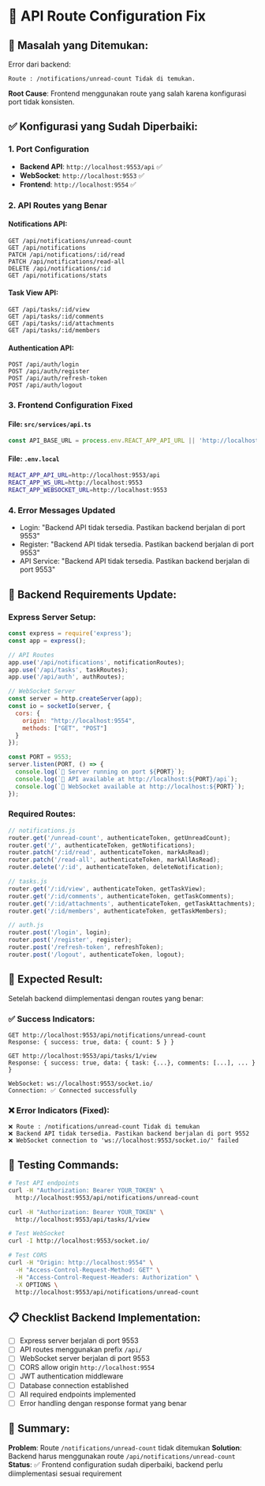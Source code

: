 # 🔧 API Route Configuration Fix

## 🚨 **Masalah yang Ditemukan:**

Error dari backend:
```
Route : /notifications/unread-count Tidak di temukan.
```

**Root Cause**: Frontend menggunakan route yang salah karena konfigurasi port tidak konsisten.

## ✅ **Konfigurasi yang Sudah Diperbaiki:**

### **1. Port Configuration**
- **Backend API**: `http://localhost:9553/api` ✅
- **WebSocket**: `http://localhost:9553` ✅
- **Frontend**: `http://localhost:9554` ✅

### **2. API Routes yang Benar**

#### **Notifications API:**
```
GET /api/notifications/unread-count
GET /api/notifications
PATCH /api/notifications/:id/read
PATCH /api/notifications/read-all
DELETE /api/notifications/:id
GET /api/notifications/stats
```

#### **Task View API:**
```
GET /api/tasks/:id/view
GET /api/tasks/:id/comments
GET /api/tasks/:id/attachments
GET /api/tasks/:id/members
```

#### **Authentication API:**
```
POST /api/auth/login
POST /api/auth/register
POST /api/auth/refresh-token
POST /api/auth/logout
```

### **3. Frontend Configuration Fixed**

#### **File: `src/services/api.ts`**
```javascript
const API_BASE_URL = process.env.REACT_APP_API_URL || 'http://localhost:9553/api';
```

#### **File: `.env.local`**
```bash
REACT_APP_API_URL=http://localhost:9553/api
REACT_APP_WS_URL=http://localhost:9553
REACT_APP_WEBSOCKET_URL=http://localhost:9553
```

### **4. Error Messages Updated**
- Login: "Backend API tidak tersedia. Pastikan backend berjalan di port 9553"
- Register: "Backend API tidak tersedia. Pastikan backend berjalan di port 9553"
- API Service: "Backend API tidak tersedia. Pastikan backend berjalan di port 9553"

## 🔧 **Backend Requirements Update:**

### **Express Server Setup:**
```javascript
const express = require('express');
const app = express();

// API Routes
app.use('/api/notifications', notificationRoutes);
app.use('/api/tasks', taskRoutes);
app.use('/api/auth', authRoutes);

// WebSocket Server
const server = http.createServer(app);
const io = socketIo(server, {
  cors: {
    origin: "http://localhost:9554",
    methods: ["GET", "POST"]
  }
});

const PORT = 9553;
server.listen(PORT, () => {
  console.log(`🚀 Server running on port ${PORT}`);
  console.log(`📡 API available at http://localhost:${PORT}/api`);
  console.log(`🔌 WebSocket available at http://localhost:${PORT}`);
});
```

### **Required Routes:**
```javascript
// notifications.js
router.get('/unread-count', authenticateToken, getUnreadCount);
router.get('/', authenticateToken, getNotifications);
router.patch('/:id/read', authenticateToken, markAsRead);
router.patch('/read-all', authenticateToken, markAllAsRead);
router.delete('/:id', authenticateToken, deleteNotification);

// tasks.js
router.get('/:id/view', authenticateToken, getTaskView);
router.get('/:id/comments', authenticateToken, getTaskComments);
router.get('/:id/attachments', authenticateToken, getTaskAttachments);
router.get('/:id/members', authenticateToken, getTaskMembers);

// auth.js
router.post('/login', login);
router.post('/register', register);
router.post('/refresh-token', refreshToken);
router.post('/logout', authenticateToken, logout);
```

## 🎯 **Expected Result:**

Setelah backend diimplementasi dengan routes yang benar:

### **✅ Success Indicators:**
```
GET http://localhost:9553/api/notifications/unread-count
Response: { success: true, data: { count: 5 } }

GET http://localhost:9553/api/tasks/1/view
Response: { success: true, data: { task: {...}, comments: [...], ... } }

WebSocket: ws://localhost:9553/socket.io/
Connection: ✅ Connected successfully
```

### **❌ Error Indicators (Fixed):**
```
❌ Route : /notifications/unread-count Tidak di temukan
❌ Backend API tidak tersedia. Pastikan backend berjalan di port 9552
❌ WebSocket connection to 'ws://localhost:9553/socket.io/' failed
```

## 🚀 **Testing Commands:**

```bash
# Test API endpoints
curl -H "Authorization: Bearer YOUR_TOKEN" \
  http://localhost:9553/api/notifications/unread-count

curl -H "Authorization: Bearer YOUR_TOKEN" \
  http://localhost:9553/api/tasks/1/view

# Test WebSocket
curl -I http://localhost:9553/socket.io/

# Test CORS
curl -H "Origin: http://localhost:9554" \
  -H "Access-Control-Request-Method: GET" \
  -H "Access-Control-Request-Headers: Authorization" \
  -X OPTIONS \
  http://localhost:9553/api/notifications/unread-count
```

## 📋 **Checklist Backend Implementation:**

- [ ] Express server berjalan di port 9553
- [ ] API routes menggunakan prefix `/api/`
- [ ] WebSocket server berjalan di port 9553
- [ ] CORS allow origin `http://localhost:9554`
- [ ] JWT authentication middleware
- [ ] Database connection established
- [ ] All required endpoints implemented
- [ ] Error handling dengan response format yang benar

## 🎉 **Summary:**

**Problem**: Route `/notifications/unread-count` tidak ditemukan
**Solution**: Backend harus menggunakan route `/api/notifications/unread-count`
**Status**: ✅ Frontend configuration sudah diperbaiki, backend perlu diimplementasi sesuai requirement
